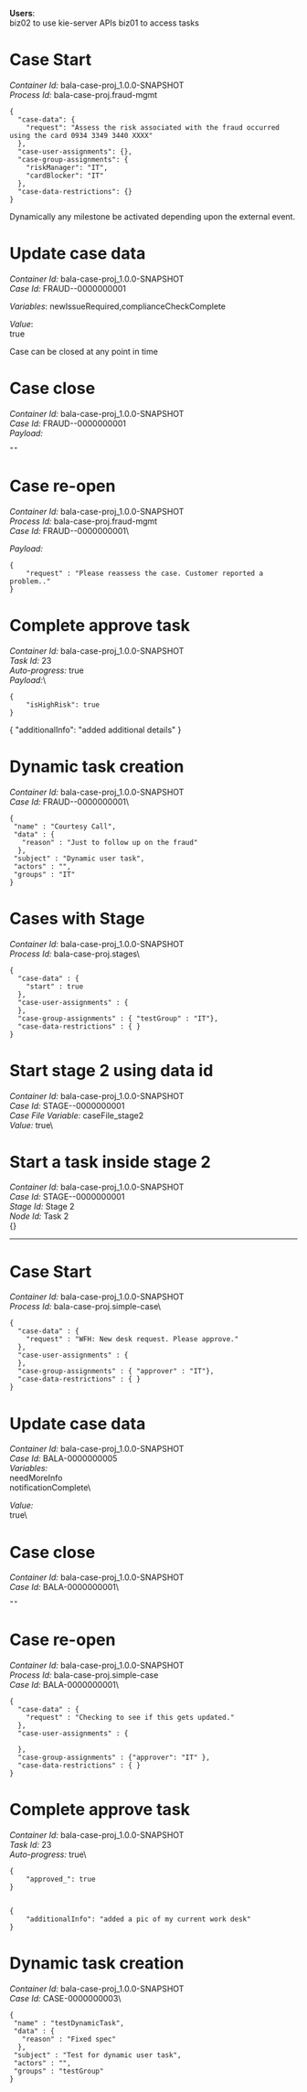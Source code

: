 
**Users**:  
biz02 to use kie-server APIs
biz01 to access tasks

Case Start
============

*Container Id:* bala-case-proj_1.0.0-SNAPSHOT\
*Process Id:* bala-case-proj.fraud-mgmt

    {
      "case-data": {
        "request": "Assess the risk associated with the fraud occurred using the card 0934 3349 3440 XXXX"
      },
      "case-user-assignments": {},
      "case-group-assignments": {
        "riskManager": "IT",
        "cardBlocker": "IT"
      },
      "case-data-restrictions": {}
    }

Dynamically any milestone be activated depending upon the external event.

Update case data
==================

*Container Id:* bala-case-proj_1.0.0-SNAPSHOT\
*Case Id:* FRAUD--0000000001

*Variables*:
newIssueRequired,complianceCheckComplete

*Value*:\
true

Case can be closed at any point in time

Case close
===========

*Container Id:* bala-case-proj_1.0.0-SNAPSHOT\
*Case Id:* FRAUD--0000000001\
*Payload:*

    ""


Case re-open
===============

*Container Id:* bala-case-proj_1.0.0-SNAPSHOT\
*Process Id:* bala-case-proj.fraud-mgmt\
*Case Id:* FRAUD--0000000001\

*Payload:*

    {
        "request" : "Please reassess the case. Customer reported a problem.."
    }

Complete approve task
=======================
*Container Id:* bala-case-proj_1.0.0-SNAPSHOT\
*Task Id:* 23\
*Auto-progress:* true\
*Payload:*\

    {
        "isHighRisk": true
    }

{
    "additionalInfo": "added additional details"
}


Dynamic task creation
=======================

*Container Id:* bala-case-proj_1.0.0-SNAPSHOT\
*Case Id:* FRAUD--0000000001\

    {
     "name" : "Courtesy Call",
     "data" : {
       "reason" : "Just to follow up on the fraud"
      },
     "subject" : "Dynamic user task",
     "actors" : "",
     "groups" : "IT"
    }

Cases with Stage
=================
*Container Id:* bala-case-proj_1.0.0-SNAPSHOT\
*Process Id:* bala-case-proj.stages\

    {
      "case-data" : {
        "start" : true
      },
      "case-user-assignments" : {
      },
      "case-group-assignments" : { "testGroup" : "IT"},
      "case-data-restrictions" : { }
    }


Start stage 2 using data id
============================
*Container Id:* bala-case-proj_1.0.0-SNAPSHOT\
*Case Id:* STAGE--0000000001\
*Case File Variable:* caseFile_stage2\
*Value:* true\


Start a task inside stage 2
==============================
*Container Id:* bala-case-proj_1.0.0-SNAPSHOT\
*Case Id:* STAGE--0000000001\
*Stage Id:* Stage 2\
*Node Id:* Task 2\
{}


***************************************************************************************

Case Start
============

*Container Id:* bala-case-proj_1.0.0-SNAPSHOT\
*Process Id:* bala-case-proj.simple-case\

    {
      "case-data" : {
        "request" : "WFH: New desk request. Please approve."
      },
      "case-user-assignments" : {
      },
      "case-group-assignments" : { "approver" : "IT"},
      "case-data-restrictions" : { }
    }

Update case data
==================

*Container Id:* bala-case-proj_1.0.0-SNAPSHOT\
*Case Id:* BALA-0000000005\
*Variables:* \
needMoreInfo\
notificationComplete\

*Value:* \
true\

Case close
===========

*Container Id:* bala-case-proj_1.0.0-SNAPSHOT\
*Case Id:* BALA-0000000001\

    ""


Case re-open
===============

*Container Id:* bala-case-proj_1.0.0-SNAPSHOT\
*Process Id:* bala-case-proj.simple-case\
*Case Id:* BALA-0000000001\

    {
      "case-data" : {
        "request" : "Checking to see if this gets updated."
      },
      "case-user-assignments" : {
    
      },
      "case-group-assignments" : {"approver": "IT" },
      "case-data-restrictions" : { }
    }

Complete approve task
=======================
*Container Id:* bala-case-proj_1.0.0-SNAPSHOT\
*Task Id:* 23\
*Auto-progress:* true\

    {
        "approved_": true
    }


    {
        "additionalInfo": "added a pic of my current work desk"
    }


Dynamic task creation
=======================

*Container Id:* bala-case-proj_1.0.0-SNAPSHOT\
*Case Id:* CASE-0000000003\

    {
     "name" : "testDynamicTask",
     "data" : {
       "reason" : "Fixed spec"
      },
     "subject" : "Test for dynamic user task",
     "actors" : "",
     "groups" : "testGroup"
    }




